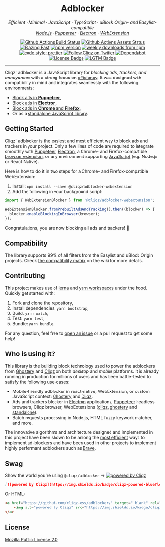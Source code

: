 <h1 align="center">Adblocker</h2>

<p align="center">
  <em>
    Efficient
    · Minimal
    · JavaScript
    · TypeScript
    · uBlock Origin- and Easylist-compatible
  </em>
  <br />
  <em>
    <a href="https://github.com/cliqz-oss/adblocker/tree/master/packages/adblocker">Node.js</a>
    · <a href="https://github.com/cliqz-oss/adblocker/tree/master/packages/adblocker-puppeteer">Puppeteer</a>
    · <a href="https://github.com/cliqz-oss/adblocker/tree/master/packages/adblocker-electron">Electron</a>
    · <a href="https://github.com/cliqz-oss/adblocker/tree/master/packages/adblocker-webextension">WebExtension</a>
  </em>
</p>

<p align="center">
  <a href="https://github.com/cliqz-oss/adblocker/actions?query=workflow%3ATests">
    <img alt="Github Actions Build Status" src="https://img.shields.io/github/workflow/status/cliqz-oss/adblocker/Tests?label=tests&style=flat-square"></a>
  <a href="https://github.com/cliqz-oss/adblocker/actions?query=workflow%3Assets">
    <img alt="Github Actions Assets Status" src="https://img.shields.io/github/workflow/status/cliqz-oss/adblocker/Assets?label=assets&style=flat-square"></a>
  <a href="https://twitter.com/acdlite/status/974390255393505280">
    <img alt="Blazing Fast" src="https://img.shields.io/badge/speed-blazing%20%F0%9F%94%A5-brightgreen.svg?style=flat-square"></a>
  <a href="https://www.npmjs.com/package/@cliqz/adblocker">
    <img alt="npm version" src="https://img.shields.io/npm/v/@cliqz/adblocker.svg?style=flat-square"></a>
  <a href="https://www.npmjs.com/package/@cliqz/adblocker">
    <img alt="weekly downloads from npm" src="https://img.shields.io/npm/dw/@cliqz/adblocker.svg?style=flat-square"></a>
  <br/>
  <a href="#badge">
    <img alt="code style: prettier" src="https://img.shields.io/badge/code_style-prettier-ff69b4.svg?style=flat-square"></a>
  <a href="https://twitter.com/cliqz">
    <img alt="Follow Cliqz on Twitter" src="https://img.shields.io/twitter/follow/cliqz.svg?label=follow+cliqz&style=flat-square"></a>
  <a href="https://github.com/cliqz-oss/adblocker">
    <img alt="Dependabot" src="https://img.shields.io/badge/dependabot-enabled-brightgreen?logo=dependabot&style=flat-square"></a>
  <a href="https://github.com/cliqz-oss/adblocker/blob/master/LICENSE">
    <img alt="License Badge" src="https://img.shields.io/github/license/cliqz-oss/adblocker?style=flat-square"></a>
  <a href="https://lgtm.com/projects/g/cliqz-oss/adblocker?mode=list">
    <img alt="LGTM Badge" src="https://img.shields.io/lgtm/alerts/github/cliqz-oss/adblocker?style=flat-square"></a>
</p>

---

Cliqz' adblocker is a JavaScript library for *blocking ads, trackers, and annoyances* with a strong focus on [efficiency](https://whotracks.me/blog/adblockers_performance_study.html). It was designed with compatibility in mind and integrates seamlessly with the following environments:

* [Block ads in **Puppeteer**](https://github.com/cliqz-oss/adblocker/tree/master/packages/adblocker-puppeteer/README.md),
* [Block ads in **Electron**](https://github.com/cliqz-oss/adblocker/tree/master/packages/adblocker-electron/README.md),
* [Block ads in **Chrome** and **Firefox**](https://github.com/cliqz-oss/adblocker/tree/master/packages/adblocker-webextension/README.md),
* Or as a [standalone JavaScript library](https://github.com/cliqz-oss/adblocker/tree/master/packages/adblocker/README.md).

## Getting Started

Cliqz' adblocker is the easiest and most efficient way to block ads and trackers in your project. Only a few lines of code are required to integrate smoothly with [Puppeteer](https://github.com/cliqz-oss/adblocker/tree/master/packages/adblocker-puppeteer-example), [Electron](https://github.com/cliqz-oss/adblocker/tree/master/packages/adblocker-electron-example), a  Chrome- and Firefox-compatible [browser extension](https://github.com/cliqz-oss/adblocker/tree/master/packages/adblocker-webextension-example), or any environment supporting [JavaScript](https://github.com/cliqz-oss/adblocker/tree/master/packages/adblocker) (e.g. Node.js or React Native).

Here is how to do it in two steps for a Chrome- and Firefox-compatible WebExtension:
1. Install: `npm install --save @cliqz/adblocker-webextension`
2. Add the following in your background script:
```js
import { WebExtensionBlocker } from '@cliqz/adblocker-webextension';

WebExtensionBlocker.fromPrebuiltAdsAndTracking().then((blocker) => {
  blocker.enableBlockingInBrowser(browser);
});
```

Congratulations, you are now blocking all ads and trackers! :tada:

## Compatibility

The library supports 99% of all filters from the Easylist and uBlock Origin projects. Check [the compatibility matrix](https://github.com/cliqz-oss/adblocker/wiki/Compatibility-Matrix) on the wiki for more details.

## Contributing

This project makes use of [lerna](https://github.com/lerna/lerna) and [yarn workspaces](https://yarnpkg.com/lang/en/docs/workspaces/) under the hood. Quickly get started with:

1. Fork and clone the repository,
2. Install dependencies: `yarn bootstrap`,
3. Build: `yarn watch`,
4. Test: `yarn test`,
5. Bundle: `yarn bundle`.

For any question, feel free to [open an issue](https://github.com/cliqz-oss/adblocker/issues/new) or a pull request to get some help!

## Who is using it?

This library is the building block technology used to power the adblockers from [Ghostery](https://www.ghostery.com/) and [Cliqz](https://cliqz.com/) on both *desktop* and *mobile* platforms. It is already running in production for millions of users and has been battle-tested to satisfy the following use-cases:

  * Mobile-friendly adblocker in react-native, WebExtension, or custom JavaScript context: [Ghostery](https://github.com/ghostery/browser-android) and [Cliqz](https://github.com/cliqz-oss/browser-android).
  * Ads and trackers blocker in [Electron](https://github.com/wexond/desktop) applications, [Puppeteer](https://github.com/Kikobeats/browserless) headless browsers, Cliqz browser, WebExtensions ([cliqz](https://github.com/cliqz-oss/browser-core), [ghostery](https://github.com/ghostery/ghostery-extension/) and [standalone](https://github.com/remusao/blockrz)).
  * Batch requests processing in Node.js, HTML fuzzy keywork matcher, and more.

The innovative algorithms and architecture designed and implemented in this project have been shown to be among the [most efficient](https://whotracks.me/blog/adblockers_performance_study.html) ways to implement ad-blockers and have been used in other projects to implement highly performant adblockers such as [Brave](https://github.com/brave/adblock-rust).

## Swag

Show the world you're using `@cliqz/adblocker` → [![powered by Cliqz](https://img.shields.io/badge/cliqz-powered-blue?logo=cliqz&style=flat-square)](https://github.com/cliqz-oss/adblocker)

```md
[![powered by Cliqz](https://img.shields.io/badge/cliqz-powered-blue?logo=cliqz)](https://github.com/cliqz-oss/adblocker)
```

Or HTML:
```html
<a href="https://github.com/cliqz-oss/adblocker/" target="_blank" rel="noopener noreferrer">
    <img alt="powered by Cliqz" src="https://img.shields.io/badge/cliqz-powered-blue?logo=cliqz">
</a>
```

## License

[Mozilla Public License 2.0](./LICENSE)
